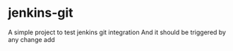# jenkins-git

A simple project to test jenkins git integration
And it should be triggered by any change
add

